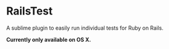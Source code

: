 RailsTest
=========

A sublime plugin to easily run individual tests for Ruby on Rails.

__Currently only available on OS X.__
